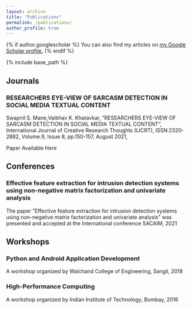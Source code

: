 ```yaml
---
layout: archive
title: "Publications"
permalink: /publications/
author_profile: true
---
```


{% if author.googlescholar %}
  You can also find my articles on <u><a href="{{author.googlescholar}}">my Google Scholar profile</a>.</u>
{% endif %}

{% include base_path %}
<h2>Journals</h2>
<div>
  <div>
    <h3>
      <strong
        >RESEARCHERS EYE-VIEW OF SARCASM DETECTION IN SOCIAL MEDIA TEXTUAL
        CONTENT</strong
      >
    </h3>
    <p>
      Swapnil S. Mane,Vaibhav K. Khatavkar, ”RESEARCHERS EYE-VIEW OF SARCASM
      DETECTION IN SOCIAL MEDIA TEXTUAL CONTENT”, International Journal of
      Creative Research Thoughts (IJCRT), ISSN:2320-2882, Volume.9, Issue 8,
      pp.150-157, August 2021,
    </p>
    <p>
      Paper Available
      <a
        href="https://www.ijcrt.org/papers/IJCRTE020026.pdf"
        style="text-decoration: none"
        >Here</a
      >
    </p>
  </div>
<h2>Conferences</h2>
  <div>
    <h3>
      <strong
        >Effective feature extraction for intrusion detection systems using
        non-negative matrix factorization and univariate analysis</strong
      >
    </h3>
    <p>
      The paper ”Effective feature extraction for intrusion detection systems
      using non-negative matrix factorization and univariate analysis” was
      presented and accepted at the International conference SACAIM, 2021
    </p>
  </div>
<h2>Workshops</h2>
  <div>
    <h3>
      <strong> Python and Android Application Development</strong>
    </h3>
    <p>A workshop organized by Walchand College of Engineering, Sangli, 2018</p>
  </div>

  <div>
    <h3>
      <strong>High-Performance Computing</strong>
    </h3>
    <p>A workshop organized by Indian Institute of Technology, Bombay, 2016</p>
  </div>
</div>

